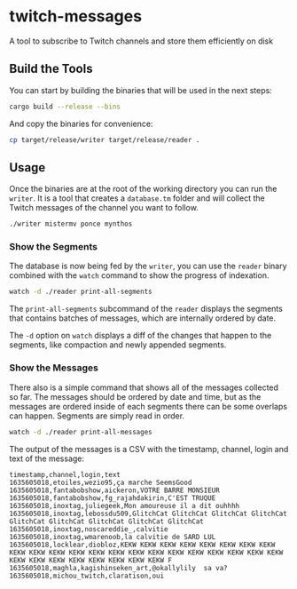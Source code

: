 # twitch-messages

A tool to subscribe to Twitch channels and store them efficiently on disk

## Build the Tools

You can start by building the binaries that will be used in the next steps:

```bash
cargo build --release --bins
```

And copy the binaries for convenience:

```bash
cp target/release/writer target/release/reader .
```

## Usage

Once the binaries are at the root of the working directory you can run the `writer`.
It is a tool that creates a `database.tm` folder and will collect the Twitch messages of the channel
you want to follow.

```bash
./writer mistermv ponce mynthos
```

### Show the Segments

The database is now being fed by the `writer`, you can use the `reader` binary combined with the
`watch` command to show the progress of indexation.

```bash
watch -d ./reader print-all-segments
```

The `print-all-segments` subcommand of the `reader` displays the segments that contains batches of
messages, which are internally ordered by date.

The `-d` option on `watch` displays a diff of the changes that happen to the segments,
like compaction and newly appended segments.

### Show the Messages

There also is a simple command that shows all of the messages collected so far. The messages should
be ordered by date and time, but as the messages are ordered inside of each segments there can be
some overlaps can happen. Segments are simply read in order.

```bash
watch -d ./reader print-all-messages
```

The output of the messages is a CSV with the timestamp, channel, login and text of the message:

```
timestamp,channel,login,text
1635605018,etoiles,wezio95,ça marche SeemsGood
1635605018,fantabobshow,aickeron,VOTRE BARRE MONSIEUR
1635605018,fantabobshow,fg_rajahdakirin,C'EST TRUQUE
1635605018,inoxtag,juliegeek,Mon amoureuse il a dit ouhhhh
1635605018,inoxtag,lebossdu509,GlitchCat GlitchCat GlitchCat GlitchCat GlitchCat GlitchCat GlitchCat GlitchCat GlitchCat
1635605018,inoxtag,noscareddie_,calvitie
1635605018,inoxtag,wmarenoob,la calvitie de SARD LUL
1635605018,locklear,diobloz,KEKW KEKW KEKW KEKW KEKW KEKW KEKW KEKW KEKW KEKW KEKW KEKW KEKW KEKW KEKW KEKW KEKW KEKW KEKW KEKW KEKW KEKW KEKW KEKW KEKW KEKW KEKW KEKW KEKW KEKW F
1635605018,maghla,kagishinseken_art,@okallylily  sa va?
1635605018,michou_twitch,claratison,oui
```
